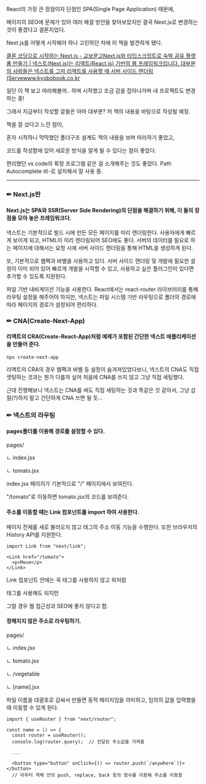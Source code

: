 React의 가장 큰 장점이자 단점인 SPA(Single Page Application) 때문에,

페이지의 SEO에 문제가 있어 여러 해결 방안을 찾아보았지만 결국 Next.js로 변경하는 것이 좋겠다고 결론지었다.

 

Next.js를 어떻게 시작해야 하나 고민하던 차에 이 책을 발견하게 됐다.

[ 클론 코딩으로 시작하는 Next.js - 교보문고Next.js와 타입스크립트로 숙박 공유 플랫폼 만들기 | 넥스트(Next.js)는 리액트(React.js) 기반의 웹 프레임워크입니다. 대부분의 사람들은 넥스트를 그저 리액트를 사용할 때 서버 사이드 렌더링(Servewww.kyobobook.co.kr](http://www.kyobobook.co.kr/product/detailViewKor.laf?mallGb=KOR&ejkGb=KOR&barcode=9791165920371)

일단 이 책 보고 따라해볼까.. 하며 시작했고 조금 감을 잡아나가며 내 프로젝트도 변경하는 중!

그래서 지금부터 작성할 글들은 아마 대부분? 저 책의 내용을 바탕으로 작성될 예정.

 

책을 잘 샀다고 느낀 점이,

혼자 시작하니 막막했던 폴더구조 설계도 책의 내용을 보며 따라하기 좋았고,

코드를 작성함에 있어 새로운 방식을 알게 될 수 있다는 점이 좋았다.

편리했던 vs code의 확장 프로그램 같은 걸 소개해주는 것도 좋았다. Path Autocomplete 바-로 설치해서 잘 사용 중.

 

 

------

### ✏ Next.js란

#### Next.js는 SPA와 SSR(Server Side Rendering)의 단점을 해결하기 위해, 이 둘의 장점을 모아 놓은 프레임워크다.

넥스트는 기본적으로 빌드 시에 만든 모든 페이지를 미리 렌더링한다. 사용자에게 빠르게 보이게 되고, HTML이 미리 렌더링되어 SEO에도 좋다. 서버의 데이터를 필요로 하는 페이지에 대해서는 요청 시에 서버 사이드 렌더링을 통해 HTML을 생성하게 된다.

 

또, 기본적으로 웹팩과 바벨을 사용하고 있다. 서버 사이드 렌더링 및 개발에 필요한 설정이 이미 되어 있어 빠르게 개발을 시작할 수 있고, 사용하고 싶은 플러그인이 있다면 추가할 수 있도록 지원된다.

 

파일 기반 내비게이션 기능을 사용한다. React에서는 react-router 라이브러리를 통해 라우팅 설정을 해주어야 하지만, 넥스트는 파일 시스템 기반 라우팅으로 폴더의 경로에 따라 페이지의 경로가 설정되어 편리하다.

 

### ✏ CNA(Create-Next-App)

#### 리액트의 CRA(Create-React-App)처럼 예제가 포함된 간단한 넥스트 애플리케이션을 만들어 준다.

```
npx create-next-app
```

리액트의 CRA의 경우 웹팩과 바벨 등 설정이 숨겨져있었다보니, 넥스트의 CNA도 직접 셋팅하는 것과는 뭔가 다를까 싶어 처음에 CNA를 쓰지 않고 그냥 직접 세팅했다.

근데 진행해보니 넥스트는 CNA를 써도 직접 세팅하는 것과 똑같은 것 같아서, 그냥 삽질(?)하지 말고 간단하게 CNA 쓰면 될 듯...

 

### ✏ 넥스트의 라우팅

#### pages폴더를 이용해 경로를 설정할 수 있다.

pages/

ㄴ index.jsx

ㄴ tomato.jsx

 

index.jsx 페이지가 기본적으로 "/" 페이지에서 보여진다.

"/tomato"로 이동하면 tomato.jsx의 코드를 보여준다.

 

#### 주소를 이동할 때는 Link 컴포넌트를 import 하여 사용한다.

페이지 전체를 새로 불러오지 않고 <a>태그의 주소 이동 기능을 수행한다. 또한 브라우저의 History API를 지원한다.

```
import Link from "next/link";

<Link href="/tomato">
  <p>Move</p>
</Link>
```

Link 컴포넌트 안에는 꼭 <a>태그를 사용하지 않고 위처럼 <p>태그를 사용해도 되지만

그럴 경우 웹 접근성과 SEO에 좋지 않다고 함.

 

#### 정해지지 않은 주소로 라우팅하기.

pages/

ㄴ index.jsx

ㄴ tomato.jsx

ㄴ /vegetable

  ㄴ [name].jsx

 

파일 이름을 대괄호로 감싸서 만들면 동적 페이지임을 의미하고, 임의의 값을 입력했을 때 이동할 수 있게 된다.

```
import { useRouter } from "next/router";

const name = () => {
  const router = useRouter();
  console.log(router.query);  // 전달된 주소값을 가져옴
  
  ...
  
  <button type="button" onClick={() => router.push(`/anywhere`)}></button>
  // 라우터 객체 안의 push, replace, back 등의 함수를 이용해 주소를 이동함
```

